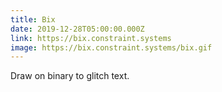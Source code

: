 ```yaml
---
title: Bix
date: 2019-12-28T05:00:00.000Z
link: https://bix.constraint.systems
image: https://bix.constraint.systems/bix.gif
---
```


Draw on binary to glitch text.
